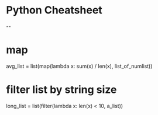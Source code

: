 # Python Cheatsheet
--

# map  
avg_list = list(map(lambda x: sum(x) / len(x), list_of_numlist))

# filter list by string size  
long_list = list(filter(lambda x: len(x) < 10, a_list))